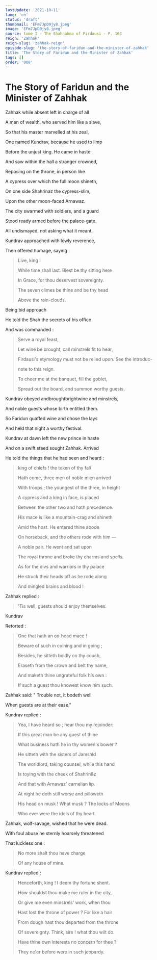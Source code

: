 ```yaml
---
lastUpdate: '2021-10-11'
lang: 'en'
status: 'draft'
thumbnail: 'EFm7JpD9jy8.jpeg'
image: 'EFm7JpD9jy8.jpeg'
source: tome I - The Shahnahma of Firdausi - P. 164
reign: 'Zahhak'
reign-slug: 'zahhak-reign'
episode-slug: 'the-story-of-faridun-and-the-minister-of-zahhak'
title: 'The Story of Faridun and the Minister of Zahhak'
tags: []
order: '008'
---
```


<!-- LTeX: language=en -->

# The Story of Faridun and the Minister of Zahhak

Zahhak while absent left in charge of all

A man of wealth, who served him like a slave,

So that his master marvelled at his zeal,

One named Kundrav, because he used to limp

Before the unjust king. He came in haste

And saw within the hall a stranger crowned,

Reposing on the throne, in person like

A cypress over which the full moon shineth,

On one side Shahrinaz the cypress-slim,

Upon the other moon-faced Arnawaz.

The city swarmed with soldiers, and a guard

Stood ready armed before the palace-gate.

All undismayed, not asking what it meant,

Kundrav approached with lowly reverence,

Then offered homage, saying :

> Live, king !
>
> While time shall last. Blest be thy sitting here
>
> In Grace, for thou deservest sovereignty.
>
> The seven climes be thine and be thy head
>
> Above the rain-clouds.

Being bid approach

He told the Shah the secrets of his office

And was commanded :

> Serve a royal feast,
>
> Let wine be brought, call minstrels fit to hear,
>
> Firdausi's etymology must not be relied upon. See the introduc-
>
> note to this reign.
>
> To cheer me at the banquet, fill the goblet,
>
> Spread out the board, and summon worthy guests.

Kundrav obeyed andbroughtbrightwine and minstrels,

And noble guests whose birth entitled them.

So Faridun quaffed wine and chose the lays

And held that night a worthy festival.

Kundrav at dawn left the new prince in haste

And on a swift steed sought Zahhak. Arrived

He told the things that he had seen and heard :

> king of chiefs ! the token of thy fall
>
> Hath come, three men of noble mien arrived
>
> With troops ; the youngest of the three, in height
>
> A cypress and a king in face, is placed
>
> Between the other two and hath precedence.
>
> His mace is like a mountain-crag and shineth
>
> Amid the host. He entered thine abode
>
> On horseback, and the others rode with him —
>
> A noble pair. He went and sat upon
>
> The royal throne and broke thy charms and spells.
>
> As for the divs and warriors in thy palace
>
> He struck their heads off as he rode along
>
> And mingled brains and blood !

Zahhak replied :

> 'Tis well, guests should enjoy themselves.

Kundrav

Retorted :

> One that hath an ox-head mace !
>
> Beware of such in coining and in going ;
>
> Besides, he sitteth boldly on thy couch,
>
> Eraseth from the crown and belt thy name,
>
> And maketh thine ungrateful folk his own :
>
> If such a guest thou knowest know him such.

Zahhak said: " Trouble not, it bodeth well

When guests are at their ease."

Kundrav replied :

> Yea, I have heard so ; hear thou my rejoinder:
>
> If this great man be any guest of thine
>
> What business hath he in thy women's bower ?
>
> He sitteth with the sisters of Jamshld
>
> The worldlord, taking counsel, while this hand
>
> Is toying with the cheek of Shahrin&amp;z
>
> And that with Arnawaz' carnelian lip.
>
> At night he doth still worse and pilloweth
>
> His head on musk ! What musk ? The locks of Moons
>
> Who ever were the idols of thy heart.

Zahhak, wolf-savage, wished that he were dead.

With foul abuse he sternly hoarsely threatened

That luckless one :

> No more shalt thou have charge
>
> Of any house of mine.

Kundrav replied :

> Henceforth, king ! I deem thy fortune shent.
>
> How shouldst thou make me ruler in the city,
>
> Or give me even minstrels' work, when thou
>
> Hast lost the throne of power ? For like a hair
>
> From dough hast thou departed from the throne
>
> Of sovereignty. Think, sire ! what thou wilt do.
>
> Have thine own interests no concern for thee ?
>
> They ne'er before were in such jeopardy.
